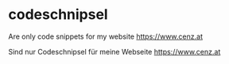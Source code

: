 # codeschnipsel

Are only code snippets for my website https://www.cenz.at

Sind nur Codeschnipsel für meine Webseite https://www.cenz.at
